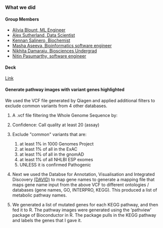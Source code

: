 
### What we did

#### Group Members

- [Alivia Blount, ML Engineer]()
- [Alex Sutherland, Data Scientist]()
- [Kennan Salinero, Biochemist]()
- [Masha Aseeva, Bioinformatics software engineer]()
- [Nikhita Damaraju, Biosciences Undergrad]()
- [Nitin Pasumarthy, software engineer]()

#### Deck
[Link](https://docs.google.com/presentation/d/1ZXT5jUo6xXdOTiBgAHEMkdiA7NQvlT2sAEywak2mAVI/edit#slide=id.g5b3afa7024_3_0)

#### Generate pathway images with variant genes highlighted

We used the VCF file generated by Qiagen and applied additional filters to exclude common variants from 4 other databases.

1. A .vcf file filtering the Whole Genome Sequence by:
 1. Confidence: Call quality at least 20 (assay)
 2. Exclude "common" variants that are:
     1.  at least 1% in 1000 Genomes Project
     2.  at least 1% of all in the ExAC
     3.  at least 1% of all in the gnomAD
     4.  at least 1% of all NHLBI ESP exomes
     5. UNLESS it is confirmed Pathogenic
     
2. Next we used the Databse for Annotation, Visualisation and Integrated Discovery [(DAVID)](https://david-d.ncifcrf.gov/) to map gene names to generate a mapping file that maps gene name input from the above VCF to different ontologies / databases (gene names, GO, INTERPRO, KEGG). This produced a list of metabolic pathway names.

3. We generated a list of mutated genes for each KEGG pathway, and then fed it to R. The pathway images were generated using the ‘pathview’ package of Bioconductor in R. The package pulls in the KEGG pathway and labels the genes that I gave it.



